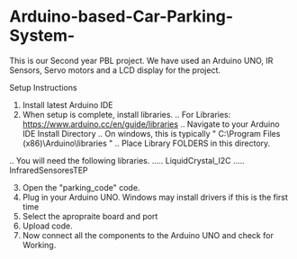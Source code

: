 # Arduino-based-Car-Parking-System-

This is our Second year PBL project.
We have used an Arduino UNO, IR Sensors, Servo motors and a LCD display for the project.


Setup Instructions
1. Install latest Arduino IDE
2. When setup is complete, install libraries. 
.. For Libraries: https://www.arduino.cc/en/guide/libraries
.. Navigate to your Arduino IDE Install Directory
.. On windows, this is typically " C:\Program Files (x86)\Arduino\libraries " 
.. Place Library FOLDERS in this directory.

.. You will need the following libraries. 
..... LiquidCrystal_I2C
..... InfraredSensoresTEP

3. Open the "parking_code" code.
4. Plug in your Arduino UNO. Windows may install drivers if this is the first time
5. Select the apropraite board and port
6. Upload code. 
7. Now connect all the components to the Arduino UNO and check for Working.
